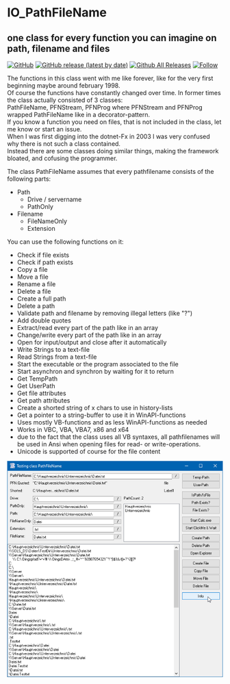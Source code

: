 # IO_PathFileName
## one class for every function you can imagine on path, filename and files    

[![GitHub](https://img.shields.io/github/license/OlimilO1402/IO_PathFileName?style=plastic)](https://github.com/OlimilO1402/IO_PathFileName/blob/master/LICENSE)
[![GitHub release (latest by date)](https://img.shields.io/github/v/release/OlimilO1402/IO_PathFileName?style=plastic)](https://github.com/OlimilO1402/IO_PathFileName/releases/latest)
[![Github All Releases](https://img.shields.io/github/downloads/OlimilO1402/IO_PathFileName/total.svg)](https://github.com/OlimilO1402/IO_PathFileName/releases/download/v2022.12.15/PathFileName_v2022.12.15.zip)
[![Follow](https://img.shields.io/github/followers/OlimilO1402.svg?style=social&label=Follow&maxAge=2592000)](https://github.com/OlimilO1402/IO_PathFileName/watchers)

The functions in this class went with me like forever, like for the very first beginning maybe around february 1998.  
Of course the functions have constantly changed over time. In former times the class actually consisted of 3 classes:  
PathFileName, PFNStream, PFNProg where PFNStream and PFNProg wrapped PathFileName like in a decorator-pattern.  
If you know a function you need on files, that is not included in the class, let me know or start an issue.  
When I was first digging into the dotnet-Fx in 2003 I was very confused why there is not such a class contained.  
Instead there are some classes doing similar things, making the framework bloated, and cofusing the programmer.  

The class PathFileName assumes that every pathfilename consists of the following parts:  
- Path  
    + Drive / servername  
	+ PathOnly  
- Filename  
    + FileNameOnly  
    + Extension  
  
You can use the following functions on it:  
* Check if file exists  
* Check if path exists  
* Copy a file  
* Move a file  
* Rename a file  
* Delete a file  
* Create a full path  
* Delete a path  
* Validate path and filename by removing illegal letters (like "?")  
* Add double quotes   
* Extract/read every part of the path like in an array  
* Change/write every part of the path like in an array  
* Open for input/output and close after it automatically  
* Write Strings to a text-file  
* Read Strings from a text-file  
* Start the executable or the program associated to the file  
* Start asynchron and synchron by waiting for it to return  
* Get TempPath  
* Get UserPath  
* Get file attributes  
* Get path attributes  
* Create a shorted string of x chars to use in history-lists  
* Get a pointer to a string-buffer to use it in WinAPI-functions  
* Uses mostly VB-functions and as less WinAPI-functions as needed  
* Works in VBC, VBA, VBA7, x86 and x64  
* due to the fact that the class uses all VB syntaxes, all pathfilenames will be used in Ansi when opening files for read- or write-operations.  
* Unicode is supported of course for the file content  

![PathFileName Image](Resources/PathFileName.png "PathFileName Image")
